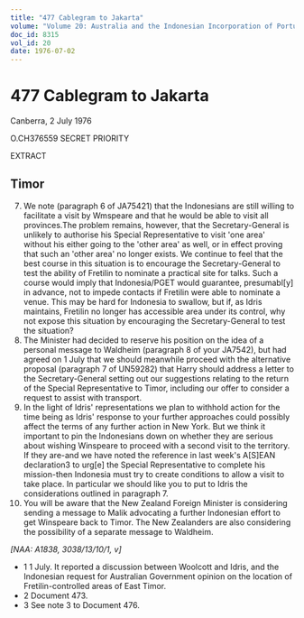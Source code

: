 ```yaml
---
title: "477 Cablegram to Jakarta"
volume: "Volume 20: Australia and the Indonesian Incorporation of Portuguese Timor, 1974-1976"
doc_id: 8315
vol_id: 20
date: 1976-07-02
---
```


# 477 Cablegram to Jakarta

Canberra, 2 July 1976

O.CH376559 SECRET PRIORITY

EXTRACT

## Timor

  7. We note (paragraph 6 of JA75421) that the Indonesians are still willing to facilitate a visit by Wmspeare and that he would be able to visit all provinces.The problem remains, however, that the Secretary-General is unlikely to authorise his Special Representative to visit 'one area' without his either going to the 'other area' as well, or in effect proving that such an 'other area' no longer exists. We continue to feel that the best course in this situation is to encourage the Secretary-General to test the ability of Fretilin to nominate a practical site for talks. Such a course would imply that Indonesia/PGET would guarantee, presumabl[y] in advance, not to impede contacts if Fretilin were able to nominate a venue. This may be hard for Indonesia to swallow, but if, as Idris maintains, Fretilin no longer has accessible area under its control, why not expose this situation by encouraging the Secretary-General to test the situation?
  8. The Minister had decided to reserve his position on the idea of a personal message to Waldheim (paragraph 8 of your JA7542), but had agreed on 1 July that we should meanwhile proceed with the alternative proposal (paragraph 7 of UN59282) that Harry should address a letter to the Secretary-General setting out our suggestions relating to the return of the Special Representative to Timor, including our offer to consider a request to assist with transport.
  9. In the light of ldris' representations we plan to withhold action for the time being as Idris' response to your further approaches could possibly affect the terms of any further action in New York. But we think it important to pin the Indonesians down on whether they are serious about wishing Winspeare to proceed with a second visit to the territory. If they are-and we have noted the reference in last week's A[S]EAN declaration3 to urg[e] the Special Representative to complete his mission-then Indonesia must try to create conditions to allow a visit to take place. In particular we should like you to put to Idris the considerations outlined in paragraph 7.
  10. You will be aware that the New Zealand Foreign Minister is considering sending a message to Malik advocating a further Indonesian effort to get Winspeare back to Timor. The New Zealanders are also considering the possibility of a separate message to Waldheim.



_[NAA: A1838, 3038/13/10/1, v]_

  * 1 1 July. It reported a discussion between Woolcott and Idris, and the Indonesian request for Australian Government opinion on the location of Fretilin-controlled areas of East Timor.
  * 2 Document 473.
  * 3 See note 3 to Document 476.


